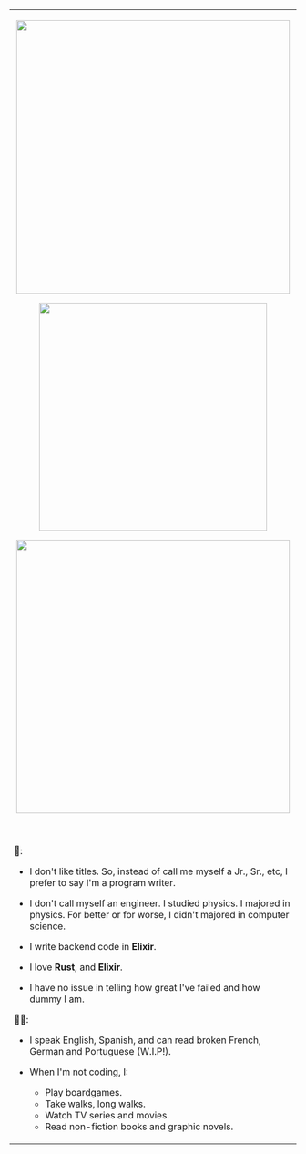 <table style="border: 0;border-collapse:collapse;">
<tr style="border: 0;">
<td valign="top" width="50%" style="border: 0;">
  <p align="center">
    <img src="me.gif" style="text-align:center;width: 480px;"/>
  </p>
  <p align="center">
    <img src="https://github-readme-streak-stats.herokuapp.com?user=thelastinuit&theme=dark&hide_border=true" width="400">
  </p>
  <p align="center">
    <img src="https://github.com/thelastinuit/thelastinuit/assets/944683/6d3e5e40-2c3b-425d-aacb-07005205c9e7" style="text-align:center;width: 480px;"/>
  </p>
<br />
<br />
🤖:

- I don't like titles. So, instead of call me myself a Jr., Sr., etc, I prefer to say I'm a program writer.

- I don't call myself an engineer. I studied physics. I majored in physics. For better or for worse, I didn't majored in computer science.

- I write backend code in **Elixir**. 

- I love **Rust**, and **Elixir**.

- I have no issue in telling how great I've failed and how dummy I am.

🧑🏻:

- I speak English, Spanish, and can read broken French, German and Portuguese (W.I.P!).

- When I'm not coding, I:
  - Play boardgames.
  - Take walks, long walks.
  - Watch TV series and movies.
  - Read non-fiction books and graphic novels.

</td>
</tr>
</table>
